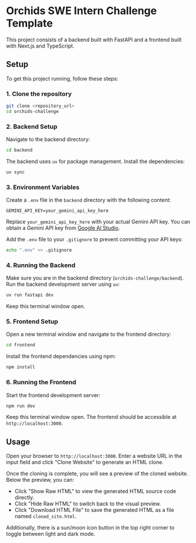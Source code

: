 # Orchids SWE Intern Challenge Template

This project consists of a backend built with FastAPI and a frontend built with Next.js and TypeScript.

## Setup

To get this project running, follow these steps:

### 1. Clone the repository

```bash
git clone <repository_url>
cd orchids-challenge
```

### 2. Backend Setup

Navigate to the backend directory:

```bash
cd backend
```

The backend uses `uv` for package management. Install the dependencies:

```bash
uv sync
```

### 3. Environment Variables

Create a `.env` file in the `backend` directory with the following content:

```dotenv
GEMINI_API_KEY=your_gemini_api_key_here
```

Replace `your_gemini_api_key_here` with your actual Gemini API key. You can obtain a Gemini API key from [Google AI Studio](https://aistudio.google.com/).

Add the `.env` file to your `.gitignore` to prevent committing your API keys:

```bash
echo ".env" >> .gitignore
```

### 4. Running the Backend

Make sure you are in the backend directory (`orchids-challenge/backend`). Run the backend development server using `uv`:

```bash
uv run fastapi dev
```

Keep this terminal window open.

### 5. Frontend Setup

Open a new terminal window and navigate to the frontend directory:

```bash
cd frontend
```

Install the frontend dependencies using npm:

```bash
npm install
```

### 6. Running the Frontend

Start the frontend development server:

```bash
npm run dev
```

Keep this terminal window open. The frontend should be accessible at `http://localhost:3000`.

## Usage

Open your browser to `http://localhost:3000`. Enter a website URL in the input field and click "Clone Website" to generate an HTML clone.

Once the cloning is complete, you will see a preview of the cloned website. Below the preview, you can:

*   Click "Show Raw HTML" to view the generated HTML source code directly.
*   Click "Hide Raw HTML" to switch back to the visual preview.
*   Click "Download HTML File" to save the generated HTML as a file named `cloned_site.html`.

Additionally, there is a sun/moon icon button in the top right corner to toggle between light and dark mode.
